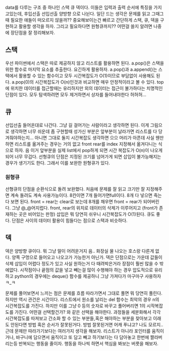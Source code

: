 data를 다루는 구조 중 하나인 스택 큐 덱이다. 이들은 입력과 출력 순서에 특징을 가지고있는데, 후입선출 선입선출 양방향 으로 나뉜다. 일단 드는 생각은 문제를 읽고 그때그때 필요한 애들이 떠오르지 않을까?? 중요해보이는건 빠르고 간단하게 스택, 큐, 덱을 구현하고 활용할 생각을 하자. 그리고 필요하다면 원형큐까지?? 어떤걸 쓸지 알려면 나중에 장단점을 잘 정리해보자.

## 스택
우선 파이썬에서 스택은 따로 제공하지 않고 리스트를 활용하면 된다. a.pop()은 스택을 위한 함수로 마지막 요소를 추출한다. 요긴하게 활용하자. a.pop()과 a.append()는 스택에서 활용할 수 있는 함수이고 모두 시간복잡도가 O(1)이므로 부담없이 사용해도 된다.  a.pop(0)의 시간복잡도가 O(n)인것과 비교하면 매우 안정적이라고 볼 수 있다. top에 위치한 데이터를 접근할때는 유리하지만 외의 데이터는 접근이 불가하다는 치명적인 단점이 있다. 모두 탐색하려면 모두 제거하면서 상자를 들어내야한다 허허허...

## 큐
선입선출 들어온대로 나간다. 그냥 길 걸어가는 사람이라고 생각하면 된다. 이게 그림으로 생각하면 너무 쉬운데 좀 구현할때 성가신 부분은 앞부분이 날라가면 리스트를 다 당겨줘야하는지... 아니면 그대로 둘지 시간복잡도 생각하면 으으 머리가 아픈데 사실 웬만하면 리스트를 옮겨주는 경우는 거의 없고 front rear를 index 지정해서 옮겨다니는 식으로 하자. 음 이거 앞부분을 실제 list에서 pop하게 되면 시간 복잡도가 O(n)이 나오게 되어 너무 무겁다. 선형큐의 단점은 지정된 크기를 넘어가게 되면 삽입이 불가능해지는 경우가 생기기도 한다. 그래서 이를 보완한 원형큐가 있다.
### 원형큐
선형큐의 단점을 순환식으로 돌려 보완했다. 처음에 문제를 잘 읽고 크기만 잘 지정해주면 계속 돌려도 계속 사용가능이다. 8칸이면 7개 들어가면full이다. 8개 다 넣으면 죽는다 보면 된다. front = rear는 clear로 보는데 8개를 채우면 front = rear가 되어버린다. 그냥 @_@어지럽다. front, rear의 위치로 데이터의 삭제가 이루어지고 (front가 존재하는 곳은 비어있는 판정) 삽입은 뭐 당연히 쉬우니 시간복잡도가 O(1)된다. 큐도 좋다. 단점은 사이의 데이터 활용이 힘들다는 점으로 스택과 비슷하다.

## 덱
덱은 양방향 큐이다. 뭐 그냥 말이 어려운거지 음.. 화장실 물 나오는 호스랑 다른게 없다. 양쪽 구멍으로 들어오고 나오고가 가능한거 아닌가. 덱은 단점으로는 가운데 값들이 삭제 삽입이 어렵다 정도가 있고 사실 원하는거 다 때려박은거라 장점이 훨씬 많을 수 밖에없다. 시작점이나 끝점의 값을 넣고 빼는걸 많이 수행해야 하는 경우 압도적으로 유리하고 python의 경우에는 deque() 함수를 제공하니 그냥 가져다가 마구마구 사용하자 ㅋ_ㅋ

문제를 풀어보면서 느끼는 점은 문제를 흐름 따라가면서 그대로 풀면 뭐 당연히 풀린다. 하지만 역시 관건은 시간이다. 리스트에서 원소를 날리는 del 함수는 최악의 경우 n의 시간복잡도를 가진다. 하지만 이를 그냥 0 등의 숫자로 바꾸고 풀어버리면 1의 시작복잡도를 가진다. 어떤걸 선택할건가? 와 같은 선택을 해야한다. 과정들을 세분화해서 각각 시간복잡도를 따져보고 간소화 할 수 있는 부분들,혹은 해야하는 부분을 찾아보고 이래도 안된다면 방법 혹은 순서가 잘못된거다. 방법 잘못된거면 어캐 푸냐고? 나도 모르지.. 근데 문제만 따라가기보다는 여러가지 생각을 해보자. 리스트가 아니라 포인터를 움직이거나, 바구니에 담으면서 움직이고 또 담고 빼고 하기보다는 다 담아놓고 한번에 짤라버리는등 반복되는 행동을 줄이자. 행동을 하나씩 하면서 핵심을 봐보는 버릇을 해보자.